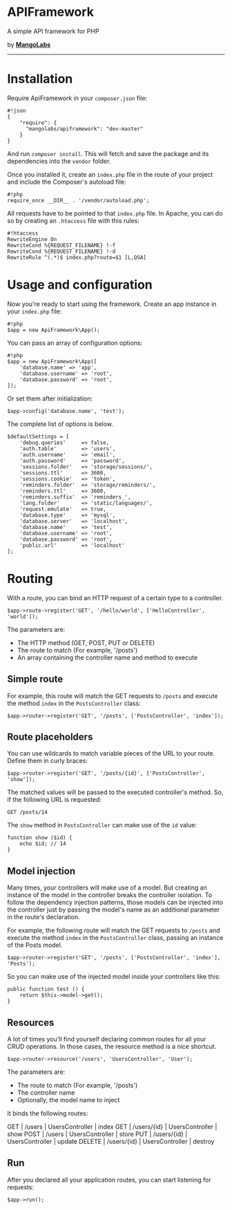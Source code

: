 APIFramework
============

A simple API framework for PHP

by **[MangoLabs](http://www.mangolabs.com.ar/ "Mangolabs")**

---

# Installation

Require ApiFramework in your `composer.json` file:

```
#!json
{
    "require": {
      "mangolabs/apiframework": "dev-master"
    }
}
```

And run `composer install`. This will fetch and save the package and its dependencies into the `vendor` folder.

Once you installed it, create an `index.php` file in the route of your project and include the Composer's autoload file:

```
#!php
require_once __DIR__ . '/vendor/autoload.php';
```

All requests have to be pointed to that `index.php` file. In Apache, you can do so by creating an `.htaccess` file with this rules:

```
#!htaccess
RewriteEngine On
RewriteCond %{REQUEST_FILENAME} !-f
RewriteCond %{REQUEST_FILENAME} !-d
RewriteRule ^(.*)$ index.php?route=$1 [L,QSA]
```

# Usage and configuration

Now you're ready to start using the framework. Create an app instance in your `index.php` file:

```
#!php
$app = new ApiFramework\App();
```

You can pass an array of configuration options:

```
#!php
$app = new ApiFramework\App([
    'database.name' => 'app',
    'database.username' => 'root',
    'database.password' => 'root',
]);
```

Or set them after initialization:

    $app->config('database.name', 'test');

The complete list of options is below.

    $defaultSettings = [
        'debug.queries'     => false,
        'auth.table'        => 'users',
        'auth.username'     => 'email',
        'auth.password'     => 'password',
        'sessions.folder'   => 'storage/sessions/',
        'sessions.ttl'      => 3600,
        'sessions.cookie'   => 'token',
        'reminders.folder'  => 'storage/reminders/',
        'reminders.ttl'     => 3600,
        'reminders.suffix'  => 'reminders_',
        'lang.folder'       => 'static/languages/',
        'request.emulate'   => true,
        'database.type'     => 'mysql',
        'database.server'   => 'localhost',
        'database.name'     => 'test',
        'database.username' => 'root',
        'database.password' => 'root',
        'public.url'        => 'localhost'
    ];

# Routing

With a route, you can bind an HTTP request of a certain type to a controller.

    $app->route->register('GET', '/hello/world', ['HelloController', 'world']);

The parameters are:

- The HTTP method (GET, POST, PUT or DELETE)
- The route to match (For example, '/posts')
- An array containing the controller name and method to execute

## Simple route

For example, this route will match the GET requests to `/posts` and execute the method `index` in the `PostsController` class:

    $app->router->register('GET', '/posts', ['PostsController', 'index']);

## Route placeholders

You can use wildcards to match variable pieces of the URL to your route. Define them in curly braces:

    $app->router->register('GET', '/posts/{id}', ['PostsController', 'show']);

The matched values will be passed to the executed controller's method. So, if the following URL is requested:

    GET /posts/14

The `show` method in `PostsController` can make use of the `id` value:

    function show ($id) {
        echo $id; // 14
    }

## Model injection

Many times, your controllers will make use of a model. But creating an instance of the model in the controller breaks the controller isolation. To follow the dependency injection patterns, those models can be injected into the controller just by passing the model's name as an additional parameter in the route's declaration.

For example, the following route will match the GET requests to `/posts` and execute the method `index` in the `PostsController` class, passing an instance of the Posts model.

    $app->router->register('GET', '/posts', ['PostsController', 'index'], 'Posts');

So you can make use of the injected model inside your controllers like this:

    public function test () {
        return $this->model->get();
    }

## Resources

A lot of times you'll find yourself declaring common routes for all your CRUD operations. In those cases, the resource method is a nice shortcut.

    $app->router->resource('/users', 'UsersController', 'User');

The parameters are:

- The route to match (For example, '/posts')
- The controller name
- Optionally, the model name to inject

It binds the following routes:

GET | /users | UsersController | index
GET | /users/{id} | UsersController | show
POST | /users | UsersController | store
PUT | /users/{id} | UsersController | update
DELETE | /users/{id} | UsersController | destroy

## Run

After you declared all your application routes, you can start listening for requests:

    $app->run();
